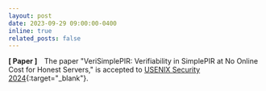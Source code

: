```yaml
---
layout: post
date: 2023-09-29 09:00:00-0400
inline: true
related_posts: false
---
```


**[ Paper ]** The paper "VeriSimplePIR: Verifiability in SimplePIR at No Online Cost for Honest Servers," is accepted to [USENIX Security 2024](https://www.usenix.org/conference/usenixsecurity24/){:target="\_blank"}.